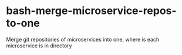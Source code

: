 # bash-merge-microservice-repos-to-one
Merge git repositories of microservices into one, where is each microservice is in directory
